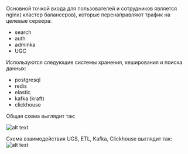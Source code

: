 Основной точкой входа для пользователей и сотрудников является nginx( кластер балансеров), которые перенаправляют трафик на целевые сервера:
 - search
 - auth
 - adminka
 - UGC

 Используются следующие системы хранения, кеширования и поиска данных:
  - postgresql
  - redis
  - elastic
  - kafka (kraft)
  - clickhouse


Общая схема выглядит так:

![alt text](https://www.plantuml.com/plantuml/png/VPB13X8n48RlVOe1pv1uC34S3B0G3aP2C9u8XzdkmDRjjgJjeiPuyUmx-0h6n7WmyHcMDxAKDbf8t4kdV-VxfpFRgNLeNDTADd0rjGJsX9mabcnGqK4eWjLskLp3azdpnRFvZDb6g1CQRA54tXoDxbHLQAaDlAk58yOc_TV-T__hygN_wTVl_RVBv_x7TJy168rUm6vz5EezF1sFrtl6ijtkDQ7XjGzcdGjBrGhLe8_Uh0gVpN8W-2NeyIIvFEh9zl4er4cMcKk2_YEccuIlGeSbMeBXHbjtD6I7y9713ON5V7-D2wqSAHUsd_vbbXAj4pmYh_HPa0t4XepLwXQlI9aeRxNqKUwnfKgaeXnv7LFnMh-Ko1juwyGTyn8F3KR6wPFW5WxQ09r9EO_doOKKlAbrPoaHM4gou3IWGld1qet8vvHtdSywjdqlXqxYiuXIcc8cfZp_5wCI-icKlvVUiocfoZ_zFm00)


Cхема взаимодействия UGS, ETL, Kafka, Clickhouse выглядит так:
![alt test](https://www.plantuml.com/plantuml/png/PP51JyCm38Nl_XLMpw29woJGq8Gum0qu8JIPp5L3swIAqqxxzpWk6uFwC7dnUv_yNDX8ffJ7lWDoEIQiKmnvvphF8OFMe5Fl_40XuzlZ5jy1jMvBAvmcxzWUhhMigQeL3NurtQno8jVkU59GLS77NzGJrIsTOFRdFoR7mJkyWCYIyl3wV69eko0a2bB7rEEUCitkqdsIC6uxxzecZiBma_m-K7TKj01S7a69ToNvMlE6FSwhO8xwzd8-WSvDPqdME77ojJ_Yro6hikM05FQsnPLHYdqERRzcrG1h2-HYaB5dCNtv7ZtQBGHqQjBVtSrXo5bUmAvCqGTqpHXQWNEkXRUXYP6SOx501f3OSnCF0B1HwjXttm00)
